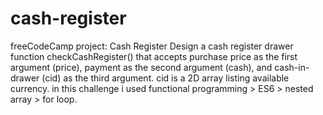 # cash-register
freeCodeCamp project: Cash Register   Design a cash register drawer function checkCashRegister() that accepts purchase price as the first argument (price), payment as the second argument (cash), and cash-in-drawer (cid) as the third argument.  cid is a 2D array listing available currency.  in this challenge i used functional programming > ES6 > nested array > for loop. 
